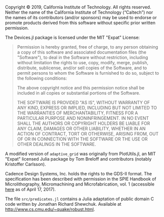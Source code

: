 Copyright © 2019, California Institute of Technology. All rights reserved. Neither the name of the California Institute of Technology (“Caltech”) nor the names of its contributors (and/or sponsors) may be used to endorse or promote products derived from this software without specific prior written permission.

The Devices.jl package is licensed under the MIT "Expat" License:

> Permission is hereby granted, free of charge, to any person obtaining
> a copy of this software and associated documentation files (the
> "Software"), to deal in the Software without restriction, including
> without limitation the rights to use, copy, modify, merge, publish,
> distribute, sublicense, and/or sell copies of the Software, and to
> permit persons to whom the Software is furnished to do so, subject to
> the following conditions:
>
> The above copyright notice and this permission notice shall be
> included in all copies or substantial portions of the Software.
>
> THE SOFTWARE IS PROVIDED "AS IS", WITHOUT WARRANTY OF ANY KIND,
> EXPRESS OR IMPLIED, INCLUDING BUT NOT LIMITED TO THE WARRANTIES OF
> MERCHANTABILITY, FITNESS FOR A PARTICULAR PURPOSE AND NONINFRINGEMENT.
> IN NO EVENT SHALL THE AUTHORS OR COPYRIGHT HOLDERS BE LIABLE FOR ANY
> CLAIM, DAMAGES OR OTHER LIABILITY, WHETHER IN AN ACTION OF CONTRACT,
> TORT OR OTHERWISE, ARISING FROM, OUT OF OR IN CONNECTION WITH THE
> SOFTWARE OR THE USE OR OTHER DEALINGS IN THE SOFTWARE.

A modified version of `adaptive_grid` was originally from PlotUtils.jl, an MIT "Expat"
licensed Julia package by Tom Breloff and contributors (notably Kristoffer Carlsson).

Cadence Design Systems, Inc. holds the rights to the GDS-II format. The specification has
been described with permission in the SPIE Handbook of Microlithography, Micromachining and
Microfabrication, vol. 1 (accessible [here](http://www.cnf.cornell.edu/cnf_spie9.html) as of
April 17, 2017).

The file `src/predicates.jl` contains a Julia adaptation of public domain C code written by
Jonathan Richard Shewchuk. Available at http://www.cs.cmu.edu/~quake/robust.html.     
